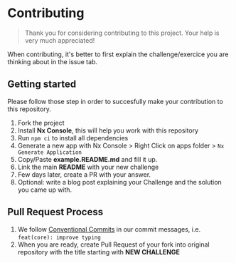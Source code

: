 # Contributing

> Thank you for considering contributing to this project. Your help is very much appreciated!

When contributing, it's better to first explain the challenge/exercice you are thinking about in the issue tab.

## Getting started

Please follow those step in order to succesfully make your contribution to this repository.

1. Fork the project
2. Install **Nx Console**, this will help you work with this repository
3. Run `npm ci` to install all dependencies
4. Generate a new app with Nx Console > Right Click on apps folder > `Nx Generate Application`
5. Copy/Paste **example.README.md** and fill it up.
6. Link the main **README** with your new challenge
7. Few days later, create a PR with your answer.
8. Optional: write a blog post explaining your Challenge and the solution you came up with.

## Pull Request Process

1. We follow [Conventional Commits](https://www.conventionalcommits.org/en/v1.0.0-beta.4/)
   in our commit messages, i.e. `feat(core): improve typing`
2. When you are ready, create Pull Request of your fork into original repository with the title starting with **NEW CHALLENGE**
